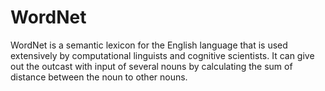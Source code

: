 # WordNet
WordNet is a semantic lexicon for the English language that is used extensively by computational linguists and cognitive scientists.
It can give out the outcast with input of several nouns by calculating the sum of distance between the noun to other nouns.
